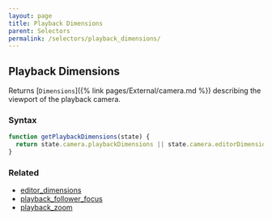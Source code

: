 ```yaml
---
layout: page
title: Playback Dimensions
parent: Selectors
permalink: /selectors/playback_dimensions/
---
```


## Playback Dimensions

Returns [`Dimensions`]({% link pages/External/camera.md %}) describing the viewport of the playback camera.

### Syntax

```js
function getPlaybackDimensions(state) {
  return state.camera.playbackDimensions || state.camera.editorDimensions;
}
```

### Related

- [editor_dimensions](./editor_dimensions.md)
- [playback_follower_focus](./playback_follower_focus.md)
- [playback_zoom](./playback_zoom.md)
